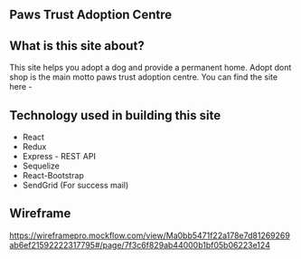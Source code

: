 ## Paws Trust Adoption Centre

## What is this site about?

This site helps you adopt a dog and provide a permanent home. Adopt dont shop is the main motto paws trust adoption centre. You can find the site here -

## Technology used in building this site

- React
- Redux
- Express - REST API
- Sequelize
- React-Bootstrap
- SendGrid (For success mail)

## Wireframe

https://wireframepro.mockflow.com/view/Ma0bb5471f22a178e7d81269269ab6ef21592222317795#/page/7f3c6f829ab44000b1bf05b06223e124
